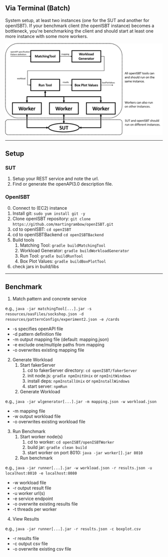 ## Via Terminal (Batch)
System setup, at least two instances (one for the SUT and another for openISBT). 
If your benchmark client (the openISBT instance) becomes a bottleneck, 
you're benchmarking the client and should start at least one more instance with some more workers.

<img src="doc/overviewBatch.png" alt="Overview" width="600"/>

----

## Setup

### SUT
1. Setup your REST service and note the url.
2. Find or generate the openAPI3.0 description file.

### OpenISBT
0. Connect to (EC2) instance
1. Install git: `sudo yum install git -y`
2. Clone openISBT repository: `git clone https://github.com/martingrambow/openISBT.git`
3. cd to openISBT: `cd openISBT`
4. cd to openISBTBackend `cd openISBTBackend`
5. Build tools
   1. Matching Tool: `gradle buildMatchingTool`
   2. Workload Generator: `gradle buildWorkloadGenerator`
   3. Run Tool: `gradle buildRunTool`
   4. Box Plot Values: `gradle buildBoxPlotTool`
6. check jars in build/libs

----

## Benchmark 

1. Match pattern and concrete service

e.g., `java -jar matchingTool[...].jar -s resources/oasFiles/sockshop.json -d resources/patternConfigs/experiment2.json -e /cards`
- -s specifies openAPI file
- -d pattern definition file
- -m output mapping file (default: mapping.json)
- -e exclude one/multiple paths from mapping
- -o overwrites existing mapping file

2. Generate Workload
   1. Start fakerServer
      1. cd to fakerServer directory: `cd openISBT/fakerServer`
      2. init node.js: `gradle npmInitUnix` or `npmInitWindows`
      3. install deps: `npmInstallUnix` or `npmInstallWindows`
      4. start server: `npmRun`
   2. Generate Workload

e.g., `java -jar wlgenerator[...].jar -m mapping.json -w workload.json`
- -m mapping file
- -w output workload file
- -o overwrites existing workload file

3. Run Benchmark
   1. Start worker node(s)
      1. cd to worker: `cd openISBT/openISBTWorker`
      2. build jar: `gradle clean build`
      3. start worker on port 8010: `java -jar worker[].jar 8010`
   2. Run benchmark
 
 
e.g., `java -jar runner[...].jar -w workload.json -r results.json -u localhost:8010 -e localhost:8080`
- -w workload file
- -r output result file
- -u worker url(s)
- -e service endpoint
- -o overwrite existing results file
- -t threads per worker

4. View Results

e.g., `java -jar runner[...].jar -r results.json -c boxplot.csv`
- -r results file
- -c output csv file
- -o overwrite existing csv file
